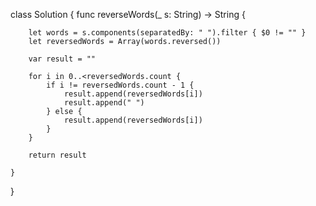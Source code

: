 class Solution {
    func reverseWords(_ s: String) -> String {
        

        let words = s.components(separatedBy: " ").filter { $0 != "" }
        let reversedWords = Array(words.reversed())
        
        var result = ""
        
        for i in 0..<reversedWords.count {
            if i != reversedWords.count - 1 {
                result.append(reversedWords[i])
                result.append(" ")
            } else {
                result.append(reversedWords[i])
            }
        }
        
        return result
        
    }
}